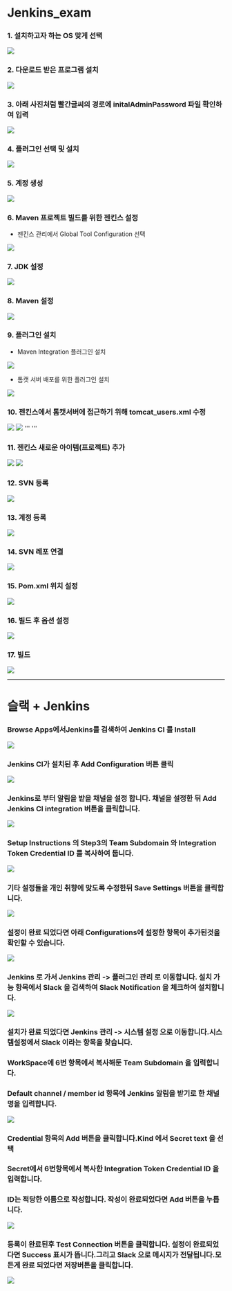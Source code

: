 # Jenkins_exam

### 1. 설치하고자 하는 OS 맞게 선택
<img src="./imgfolder/1. OS 설정.png">

### 2. 다운로드 받은 프로그램 설치
<img src="./imgfolder/2.Jenkins 인스톨.png">

### 3. 아래 사진처럼 빨간글씨의 경로에 initalAdminPassword 파일 확인하여 입력
<img src="./imgfolder/3.Unlock 젠킨스.png">

### 4. 플러그인 선택 및 설치
<img src="./imgfolder/4.플러그인 설치.png">

### 5. 계정 생성
<img src="./imgfolder/5.계정생성.png">

### 6. Maven 프로젝트 빌드를 위한 젠킨스 설정
- 젠킨스 관리에서 Global Tool Configuration 선택
<img src="./imgfolder/6.젠킨스 설정.png">

### 7. JDK 설정
<img src="./imgfolder/6-1.JDK 설정.png">

### 8. Maven 설정
<img src="./imgfolder/6-2.Maven 설정.png">

### 9. 플러그인 설치
- Maven Integration 플러그인 설치
<img src="./imgfolder/7.플러그인 설치.png">

- 톰캣 서버 배포를 위한 플러그인 설치
<img src="./imgfolder/7-1플러그인 설치.png">

### 10. 젠킨스에서 톰캣서버에 접근하기 위해 tomcat_users.xml 수정
<img src="./imgfolder/8.톰캣 셋팅 설정.png">
<img src="./imgfolder/8-1. 톰캣 파일 설정.PNG">
'''
<role name="tomcat"/>
<role name="manager-gui"/>
<role name="manager-script"/>
<role name="manager-jmx"/>
<role name="manager-status"/>
<role name="admin-gui"/>
<role name="admin-script"/>
<user role="tomcat,manager-gui,manager-script,manager-jmx,manager-status,admin-gui,admin-script" password="admin" username="admin"/>
'''

### 11. 젠킨스 새로운 아이템(프로젝트) 추가
<img src="./imgfolder/9.젠킨스 프로젝트 추가.png">
<img src="./imgfolder/9-1.젠킨스 프로젝트 추가.png">

### 12. SVN 등록
<img src="./imgfolder/10.SVN Repo 등록.png">

### 13. 계정 등록
<img src="./imgfolder/11.계정 등록.png">

### 14. SVN 레포 연결
<img src="./imgfolder/11-1 SVN 레포지토리 연결.png">

### 15. Pom.xml 위치 설정
<img src="./imgfolder/12.pom 위치 설정.png">

### 16. 빌드 후 옵션 설정
<img src="./imgfolder/13.빌드조치 후.png">

### 17. 빌드
<img src="./imgfolder/14.빌드.png">

- - -

# 슬랙 + Jenkins

### Browse Apps에서Jenkins를 검색하여 Jenkins CI 를 Install
<img src="./imgfolder/15.Slack + jenkins.png">

### Jenkins CI가 설치된 후 Add Configuration 버튼 클릭
<img src="./imgfolder/16.add_jenkins CI.png">

### Jenkins로 부터 알림을 받을 채널을 설정 합니다. 채널을 설정한 뒤 Add Jenkins CI integration 버튼을 클릭합니다.
<img src="./imgfolder/17.app setting.png">

### Setup Instructions 의 Step3의 Team Subdomain 와 Integration Token Credential ID 를 복사하여 둡니다.
<img src="./imgfolder/18.app setting2.png">

### 기타 설정들을 개인 취향에 맞도록 수정한뒤 Save Settings 버튼을 클릭합니다.
<img src="./imgfolder/19.app setting3드.png">

### 설정이 완료 되었다면 아래 Configurations에 설정한 항목이 추가된것을 확인할 수 있습니다.
<img src="./imgfolder/20.app setting4.png">

### Jenkins 로 가서 Jenkins 관리 -> 플러그인 관리 로 이동합니다. 설치 가능 항목에서 Slack 을 검색하여 Slack Notification 을 체크하여 설치합니다.
<img src="./imgfolder/21.플러그인 설치.png">

### 설치가 완료 되었다면 Jenkins 관리 -> 시스템 설정 으로 이동합니다.시스템설정에서 Slack 이라는 항목을 찾습니다. 
### WorkSpace에 6번 항목에서 복사해둔 Team Subdomain 을 입력합니다.
### Default channel / member id 항목에 Jenkins 알림을 받기로 한 채널명을 입력합니다.
<img src="./imgfolder/22.플러그인 셋팅1.png">

### Credential 항목의 Add 버튼을 클릭합니다.Kind 에서 Secret text 을 선택 
### Secret에서 6번항목에서 복사한 Integration Token Credential ID 을 입력합니다.
### ID는 적당한 이름으로 작성합니다. 작성이 완료되었다면 Add 버튼을 누릅니다.
<img src="./imgfolder/23.플러그인 셋팅2.png">

### 등록이 완료된후 Test Connection 버튼을 클릭합니다. 설정이 완료되었다면 Success 표시가 뜹니다.그리고 Slack 으로 메시지가 전달됩니다.모든게 완료 되었다면 저장버튼을 클릭합니다.
<img src="./imgfolder/24.플러그인 셋팅3.png">






